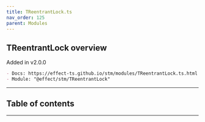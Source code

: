 ```yaml
---
title: TReentrantLock.ts
nav_order: 125
parent: Modules
---
```


## TReentrantLock overview

Added in v2.0.0

```md
- Docs: https://effect-ts.github.io/stm/modules/TReentrantLock.ts.html
- Module: "@effect/stm/TReentrantLock"
```

---

<h2 class="text-delta">Table of contents</h2>

---
